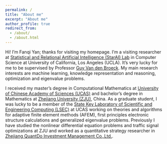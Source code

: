 ```yaml
---
permalink: /
title: "About me"
excerpt: "About me"
author_profile: true
redirect_from: 
  - /about/
  - /about.html
---
```


Hi! I’m Fanqi Yan; thanks for visiting my homepage. 
I’m a visiting researcher at [Statistical and Relational Artificial Intelligence (StarAI) Lab](http://starai.cs.ucla.edu/members/) in Computer Science at University of California, Los Angeles (UCLA). It’s very lucky for me to be supervised by Professor [Guy Van den Broeck](http://web.cs.ucla.edu/~guyvdb/). My main research interests are machine learning, knowledge representation and reasoning, optimization and eigenvalue problems.

I received my master’s degree in Computational Mathematics at [University of Chinese Academy of Sciences (UCAS)](http://www.amss.ac.cn/) and bachelor’s degree in Mathematics at [Zhejiang University (ZJU)](http://www.math.zju.edu.cn/), China. As a graduate student, I was lucky to be a member of the [State Key Laboratory of Scientific and Engineering Computing (LSEC)](http://lsec.cc.ac.cn/) at UCAS working on theories and algorithms for adaptive finite element methods (AFEM), first principles electronic structure calculations and generalized eigenvalue problems. Previously I have studied the nonlinear differential equation problems and traffic signal optimizations at ZJU and worked as a quantitative strategy researcher in [Zhejiang QuantDo Investment Management Co.,Ltd.](https://www.linkedin.com/company/zhejiang-quantdo-investment-co--ltd-/about/).



